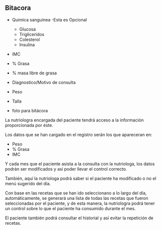 ## Bitacora







- Quimica sanguínea -Esta es Opcional
	- Glucosa
	- Trigliceridos
	- Colesterol
	- Insulina
- IMC
- % Grasa
- % masa libre de grasa
- Diagnostico/Motivo de consulta

- Peso
- Talla

- foto para bitácora



La nutriologra encargada del paciente tendrá acceso a la información proporcionada por éste.

Los datos que se han cargado en el registro serán los que apareceran en:

- Peso
- % Grasa
- IMC

Y cada mes que el paciente asista a la consulta con la nutriologa, los datos podrán ser modificados y así poder llevar el control correcto.

También, aquí la nutriologa podrá saber si el paciente ha modificado o no el menú sugerido del día.

Con base en las recetas que se han ido seleccionano a lo largo del día, automáticamente, se generará una lista de todas las recetas que fueron seleccionadas por el paciente, y de esta manera, la nutriologra podrá tener un control sobre lo que el paciente ha consumido durante el mes.

El paciente también podrá consultar el historial y así evitar la repetición de recetas.

